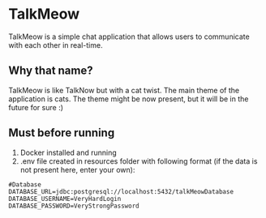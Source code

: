 # TalkMeow

TalkMeow is a simple chat application that allows users to 
communicate with each other in real-time.

## Why that name?

TalkMeow is like TalkNow but with a cat twist. 
The main theme of the application is cats.
The theme might be now present, but it will be in the future for sure :)

## Must before running
1. Docker installed and running
2. .env file created in resources folder with following format (if the data is not present here, enter your own):
```shell
#Database
DATABASE_URL=jdbc:postgresql://localhost:5432/talkMeowDatabase
DATABASE_USERNAME=VeryHardLogin
DATABASE_PASSWORD=VeryStrongPassword
```